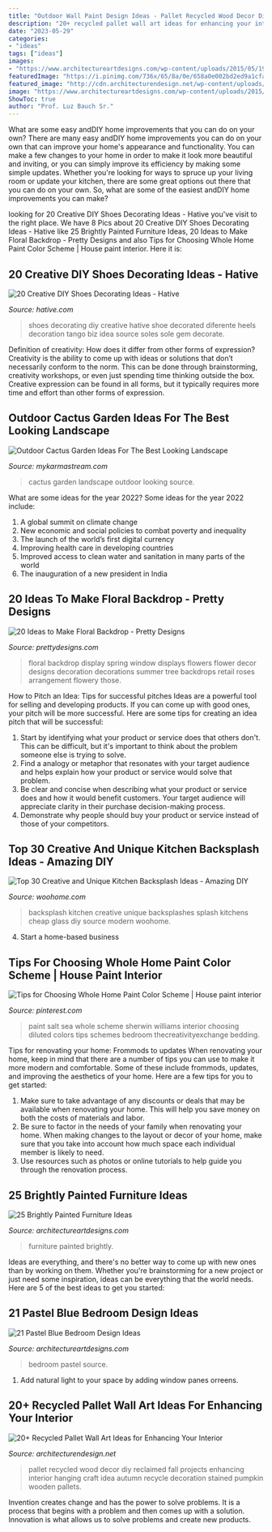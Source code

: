 ```yaml
---
title: "Outdoor Wall Paint Design Ideas - Pallet Recycled Wood Decor Diy Reclaimed Fall Projects Enhancing Interior Hanging Craft Idea Autumn Recycle Decoration Stained Pumpkin Wooden Pallets"
description: "20+ recycled pallet wall art ideas for enhancing your interior"
date: "2023-05-29"
categories:
- "ideas"
tags: ["ideas"]
images:
- "https://www.architectureartdesigns.com/wp-content/uploads/2015/05/1910-630x840.jpg"
featuredImage: "https://i.pinimg.com/736x/65/8a/0e/658a0e002bd2ed9a1cfa538f7eaaad9d.jpg"
featured_image: "http://cdn.architecturendesign.net/wp-content/uploads/2015/06/AD-Pallet-Wall-Art-14.jpg"
image: "https://www.architectureartdesigns.com/wp-content/uploads/2015/05/1910-630x840.jpg"
ShowToc: true
author: "Prof. Luz Bauch Sr."
---
```



What are some easy andDIY home improvements that you can do on your own?
There are many easy andDIY home improvements you can do on your own that can improve your home's appearance and functionality. You can make a few changes to your home in order to make it look more beautiful and inviting, or you can simply improve its efficiency by making some simple updates. Whether you're looking for ways to spruce up your living room or update your kitchen, there are some great options out there that you can do on your own. So, what are some of the easiest andDIY home improvements you can make?

	

		
looking for 20 Creative DIY Shoes Decorating Ideas - Hative you've visit to the right place. We have 8 Pics about 20 Creative DIY Shoes Decorating Ideas - Hative like 25 Brightly Painted Furniture Ideas, 20 Ideas to Make Floral Backdrop - Pretty Designs and also Tips for Choosing Whole Home Paint Color Scheme | House paint interior. Here it is:
		
    
## 20 Creative DIY Shoes Decorating Ideas - Hative

<img loading=lazy src="https://hative.com/wp-content/uploads/2014/07/shoes-decorating-ideas/8-shoes-decorating-ideas.jpg" onerror="this.onerror=null;this.src='https://tse2.mm.bing.net/th?id=OIP.ATVj1w82Yht3MjnvG5GkmAHaLI&amp;pid=15.1';" alt="20 Creative DIY Shoes Decorating Ideas - Hative">

_Source: hative.com_

>shoes decorating diy creative hative shoe decorated diferente heels decoration tango biz idea source soles sole gem decorate. 

	

Definition of creativity: How does it differ from other forms of expression?
Creativity is the ability to come up with ideas or solutions that don’t necessarily conform to the norm. This can be done through brainstorming, creativity workshops, or even just spending time thinking outside the box. Creative expression can be found in all forms, but it typically requires more time and effort than other forms of expression.

    
## Outdoor Cactus Garden Ideas For The Best Looking Landscape

<img loading=lazy src="https://mykarmastream.com/wp-content/uploads/2017/08/cactus-garden-10.jpeg" onerror="this.onerror=null;this.src='https://tse4.mm.bing.net/th?id=OIP.6nNeH__ofZESUzctsTT2WAHaLH&amp;pid=15.1';" alt="Outdoor Cactus Garden Ideas For The Best Looking Landscape">

_Source: mykarmastream.com_

>cactus garden landscape outdoor looking source. 

	

What are some ideas for the year 2022?
Some ideas for the year 2022 include: 
1. A global summit on climate change 
2. New economic and social policies to combat poverty and inequality 
3. The launch of the world’s first digital currency 
4. Improving health care in developing countries 
5. Improved access to clean water and sanitation in many parts of the world 
6. The inauguration of a new president in India 

    
## 20 Ideas To Make Floral Backdrop - Pretty Designs

<img loading=lazy src="http://www.prettydesigns.com/wp-content/uploads/2015/07/20-ideas-to-make-floral-backdrop8.jpg" onerror="this.onerror=null;this.src='https://tse3.mm.bing.net/th?id=OIP.JEzpeY9e4OuUtpWpAP6CpAHaLH&amp;pid=15.1';" alt="20 Ideas to Make Floral Backdrop - Pretty Designs">

_Source: prettydesigns.com_

>floral backdrop display spring window displays flowers flower decor designs decoration decorations summer tree backdrops retail roses arrangement flowery those. 

	

How to Pitch an Idea: Tips for successful pitches
Ideas are a powerful tool for selling and developing products. If you can come up with good ones, your pitch will be more successful. Here are some tips for creating an idea pitch that will be successful:
1. Start by identifying what your product or service does that others don't. This can be difficult, but it's important to think about the problem someone else is trying to solve.
2. Find a analogy or metaphor that resonates with your target audience and helps explain how your product or service would solve that problem.
3. Be clear and concise when describing what your product or service does and how it would benefit customers. Your target audience will appreciate clarity in their purchase decision-making process.
4. Demonstrate why people should buy your product or service instead of those of your competitors.

    
## Top 30 Creative And Unique Kitchen Backsplash Ideas - Amazing DIY

<img loading=lazy src="http://www.woohome.com/wp-content/uploads/2013/10/creative-kitchen-backsplash-ideas-24.jpg" onerror="this.onerror=null;this.src='https://tse1.mm.bing.net/th?id=OIP.2_n3e3S7Jf02dB48VmaHDwHaJ4&amp;pid=15.1';" alt="Top 30 Creative and Unique Kitchen Backsplash Ideas - Amazing DIY">

_Source: woohome.com_

>backsplash kitchen creative unique backsplashes splash kitchens cheap glass diy source modern woohome. 

	

4. Start a home-based business

    
## Tips For Choosing Whole Home Paint Color Scheme | House Paint Interior

<img loading=lazy src="https://i.pinimg.com/736x/65/8a/0e/658a0e002bd2ed9a1cfa538f7eaaad9d.jpg" onerror="this.onerror=null;this.src='https://tse3.mm.bing.net/th?id=OIP.UGCPaqUMi4ymFOOEXK3PFQHaLG&amp;pid=15.1';" alt="Tips for Choosing Whole Home Paint Color Scheme | House paint interior">

_Source: pinterest.com_

>paint salt sea whole scheme sherwin williams interior choosing diluted colors tips schemes bedroom thecreativityexchange bedding. 

	

Tips for renovating your home: Frommods to updates
When renovating your home, keep in mind that there are a number of tips you can use to make it more modern and comfortable. Some of these include frommods, updates, and improving the aesthetics of your home. Here are a few tips for you to get started: 
1. Make sure to take advantage of any discounts or deals that may be available when renovating your home. This will help you save money on both the costs of materials and labor. 
2. Be sure to factor in the needs of your family when renovating your home. When making changes to the layout or decor of your home, make sure that you take into account how much space each individual member is likely to need. 
3. Use resources such as photos or online tutorials to help guide you through the renovation process.

    
## 25 Brightly Painted Furniture Ideas

<img loading=lazy src="https://www.architectureartdesigns.com/wp-content/uploads/2013/06/253-630x942.jpg" onerror="this.onerror=null;this.src='https://tse3.mm.bing.net/th?id=OIP.sDEQrrEc9YdJ9UsCdI0XQwHaLE&amp;pid=15.1';" alt="25 Brightly Painted Furniture Ideas">

_Source: architectureartdesigns.com_

>furniture painted brightly. 

	

Ideas are everything, and there's no better way to come up with new ones than by working on them. Whether you're brainstorming for a new project or just need some inspiration, ideas can be everything that the world needs. Here are 5 of the best ideas to get you started: 

    
## 21 Pastel Blue Bedroom Design Ideas

<img loading=lazy src="https://www.architectureartdesigns.com/wp-content/uploads/2015/05/1910-630x840.jpg" onerror="this.onerror=null;this.src='https://tse4.mm.bing.net/th?id=OIP.BL2dCL-65xi1GIp7rN_o4AHaJ4&amp;pid=15.1';" alt="21 Pastel Blue Bedroom Design Ideas">

_Source: architectureartdesigns.com_

>bedroom pastel source. 

	

1. Add natural light to your space by adding window panes orreens.

    
## 20+ Recycled Pallet Wall Art Ideas For Enhancing Your Interior

<img loading=lazy src="http://cdn.architecturendesign.net/wp-content/uploads/2015/06/AD-Pallet-Wall-Art-14.jpg" onerror="this.onerror=null;this.src='https://tse1.mm.bing.net/th?id=OIP.ZEvAOThnjVQaw_KjwxcIxgHaJ4&amp;pid=15.1';" alt="20+ Recycled Pallet Wall Art Ideas for Enhancing Your Interior">

_Source: architecturendesign.net_

>pallet recycled wood decor diy reclaimed fall projects enhancing interior hanging craft idea autumn recycle decoration stained pumpkin wooden pallets. 

	

Invention creates change and has the power to solve problems. It is a process that begins with a problem and then comes up with a solution. Innovation is what allows us to solve problems and create new products.

